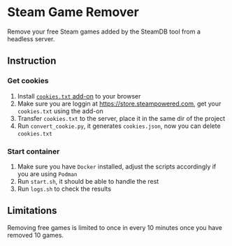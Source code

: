 # Steam Game Remover
Remove your free Steam games added by the SteamDB tool from a headless server.

## Instruction
### Get cookies
1. Install [`cookies.txt` add-on](https://github.com/hrdl-github/cookies-txt) to your browser
2. Make sure you are loggin at https://store.steampowered.com, get your `cookies.txt` using the add-on
3. Transfer `cookies.txt` to the server, place it in the same dir of the project
4. Run `convert_cookie.py`, it generates `cookies.json`, now you can delete `cookies.txt`
### Start container
1. Make sure you have `Docker` installed, adjust the scripts accordingly if you are using `Podman`
2. Run `start.sh`, it should be able to handle the rest
3. Run `logs.sh` to check the results

## Limitations
Removing free games is limited to once in every 10 minutes once you have removed 10 games.
